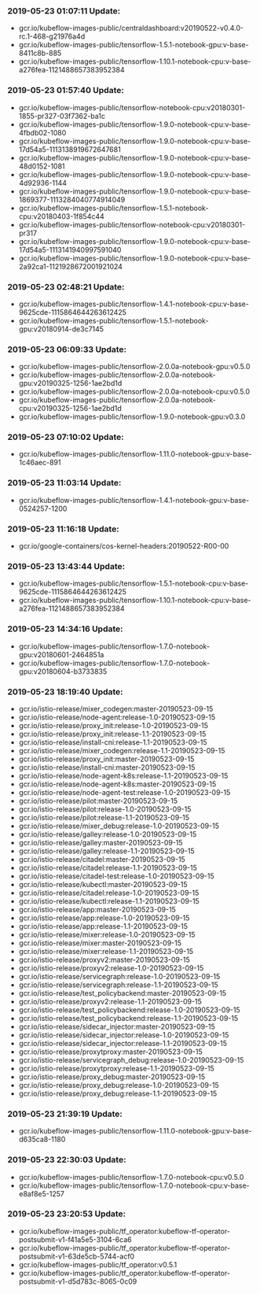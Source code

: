 ### 2019-05-23 01:07:11 Update:

- gcr.io/kubeflow-images-public/centraldashboard:v20190522-v0.4.0-rc.1-468-g21976a4d
- gcr.io/kubeflow-images-public/tensorflow-1.5.1-notebook-gpu:v-base-8411c8b-885
- gcr.io/kubeflow-images-public/tensorflow-1.10.1-notebook-cpu:v-base-a276fea-1121488657383952384
### 2019-05-23 01:57:40 Update:

- gcr.io/kubeflow-images-public/tensorflow-notebook-cpu:v20180301-1855-pr327-03f7362-ba1c
- gcr.io/kubeflow-images-public/tensorflow-1.9.0-notebook-cpu:v-base-4fbdb02-1080
- gcr.io/kubeflow-images-public/tensorflow-1.9.0-notebook-cpu:v-base-17d54a5-1113138919672647681
- gcr.io/kubeflow-images-public/tensorflow-1.9.0-notebook-cpu:v-base-48d0152-1081
- gcr.io/kubeflow-images-public/tensorflow-1.9.0-notebook-cpu:v-base-4d92936-1144
- gcr.io/kubeflow-images-public/tensorflow-1.9.0-notebook-cpu:v-base-1869377-1113284040774914049
- gcr.io/kubeflow-images-public/tensorflow-1.5.1-notebook-cpu:v20180403-1f854c44
- gcr.io/kubeflow-images-public/tensorflow-notebook-cpu:v20180301-pr317
- gcr.io/kubeflow-images-public/tensorflow-1.9.0-notebook-cpu:v-base-17d54a5-1113141940997591040
- gcr.io/kubeflow-images-public/tensorflow-1.9.0-notebook-cpu:v-base-2a92ca1-1121928672001921024
### 2019-05-23 02:48:21 Update:

- gcr.io/kubeflow-images-public/tensorflow-1.4.1-notebook-cpu:v-base-9625cde-1115864644263612425
- gcr.io/kubeflow-images-public/tensorflow-1.5.1-notebook-gpu:v20180914-de3c7145
### 2019-05-23 06:09:33 Update:

- gcr.io/kubeflow-images-public/tensorflow-2.0.0a-notebook-gpu:v0.5.0
- gcr.io/kubeflow-images-public/tensorflow-2.0.0a-notebook-gpu:v20190325-1256-1ae2bd1d
- gcr.io/kubeflow-images-public/tensorflow-2.0.0a-notebook-cpu:v0.5.0
- gcr.io/kubeflow-images-public/tensorflow-2.0.0a-notebook-cpu:v20190325-1256-1ae2bd1d
- gcr.io/kubeflow-images-public/tensorflow-1.9.0-notebook-gpu:v0.3.0
### 2019-05-23 07:10:02 Update:

- gcr.io/kubeflow-images-public/tensorflow-1.11.0-notebook-gpu:v-base-1c46aec-891
### 2019-05-23 11:03:14 Update:

- gcr.io/kubeflow-images-public/tensorflow-1.4.1-notebook-gpu:v-base-0524257-1200
### 2019-05-23 11:16:18 Update:

- gcr.io/google-containers/cos-kernel-headers:20190522-R00-00
### 2019-05-23 13:43:44 Update:

- gcr.io/kubeflow-images-public/tensorflow-1.5.1-notebook-cpu:v-base-9625cde-1115864644263612425
- gcr.io/kubeflow-images-public/tensorflow-1.10.1-notebook-cpu:v-base-a276fea-1121488657383952384
### 2019-05-23 14:34:16 Update:

- gcr.io/kubeflow-images-public/tensorflow-1.7.0-notebook-gpu:v20180601-2464851a
- gcr.io/kubeflow-images-public/tensorflow-1.7.0-notebook-gpu:v20180604-b3733835
### 2019-05-23 18:19:40 Update:

- gcr.io/istio-release/mixer_codegen:master-20190523-09-15
- gcr.io/istio-release/node-agent:release-1.0-20190523-09-15
- gcr.io/istio-release/proxy_init:release-1.0-20190523-09-15
- gcr.io/istio-release/proxy_init:release-1.1-20190523-09-15
- gcr.io/istio-release/install-cni:release-1.1-20190523-09-15
- gcr.io/istio-release/mixer_codegen:release-1.1-20190523-09-15
- gcr.io/istio-release/proxy_init:master-20190523-09-15
- gcr.io/istio-release/install-cni:master-20190523-09-15
- gcr.io/istio-release/node-agent-k8s:release-1.1-20190523-09-15
- gcr.io/istio-release/node-agent-k8s:master-20190523-09-15
- gcr.io/istio-release/node-agent-test:release-1.0-20190523-09-15
- gcr.io/istio-release/pilot:master-20190523-09-15
- gcr.io/istio-release/pilot:release-1.0-20190523-09-15
- gcr.io/istio-release/pilot:release-1.1-20190523-09-15
- gcr.io/istio-release/mixer_debug:release-1.0-20190523-09-15
- gcr.io/istio-release/galley:release-1.0-20190523-09-15
- gcr.io/istio-release/galley:master-20190523-09-15
- gcr.io/istio-release/galley:release-1.1-20190523-09-15
- gcr.io/istio-release/citadel:master-20190523-09-15
- gcr.io/istio-release/citadel:release-1.1-20190523-09-15
- gcr.io/istio-release/citadel-test:release-1.0-20190523-09-15
- gcr.io/istio-release/kubectl:master-20190523-09-15
- gcr.io/istio-release/citadel:release-1.0-20190523-09-15
- gcr.io/istio-release/kubectl:release-1.1-20190523-09-15
- gcr.io/istio-release/app:master-20190523-09-15
- gcr.io/istio-release/app:release-1.0-20190523-09-15
- gcr.io/istio-release/app:release-1.1-20190523-09-15
- gcr.io/istio-release/mixer:release-1.0-20190523-09-15
- gcr.io/istio-release/mixer:master-20190523-09-15
- gcr.io/istio-release/mixer:release-1.1-20190523-09-15
- gcr.io/istio-release/proxyv2:master-20190523-09-15
- gcr.io/istio-release/proxyv2:release-1.0-20190523-09-15
- gcr.io/istio-release/servicegraph:release-1.0-20190523-09-15
- gcr.io/istio-release/servicegraph:release-1.1-20190523-09-15
- gcr.io/istio-release/test_policybackend:master-20190523-09-15
- gcr.io/istio-release/proxyv2:release-1.1-20190523-09-15
- gcr.io/istio-release/test_policybackend:release-1.0-20190523-09-15
- gcr.io/istio-release/test_policybackend:release-1.1-20190523-09-15
- gcr.io/istio-release/sidecar_injector:master-20190523-09-15
- gcr.io/istio-release/sidecar_injector:release-1.0-20190523-09-15
- gcr.io/istio-release/sidecar_injector:release-1.1-20190523-09-15
- gcr.io/istio-release/proxytproxy:master-20190523-09-15
- gcr.io/istio-release/servicegraph_debug:release-1.0-20190523-09-15
- gcr.io/istio-release/proxytproxy:release-1.1-20190523-09-15
- gcr.io/istio-release/proxy_debug:master-20190523-09-15
- gcr.io/istio-release/proxy_debug:release-1.0-20190523-09-15
- gcr.io/istio-release/proxy_debug:release-1.1-20190523-09-15
### 2019-05-23 21:39:19 Update:

- gcr.io/kubeflow-images-public/tensorflow-1.11.0-notebook-gpu:v-base-d635ca8-1180
### 2019-05-23 22:30:03 Update:

- gcr.io/kubeflow-images-public/tensorflow-1.7.0-notebook-cpu:v0.5.0
- gcr.io/kubeflow-images-public/tensorflow-1.7.0-notebook-cpu:v-base-e8af8e5-1257
### 2019-05-23 23:20:53 Update:

- gcr.io/kubeflow-images-public/tf_operator:kubeflow-tf-operator-postsubmit-v1-f41a5e5-3104-6ca6
- gcr.io/kubeflow-images-public/tf_operator:kubeflow-tf-operator-postsubmit-v1-63de5cb-5744-acf0
- gcr.io/kubeflow-images-public/tf_operator:v0.5.1
- gcr.io/kubeflow-images-public/tf_operator:kubeflow-tf-operator-postsubmit-v1-d5d783c-8065-0c09
